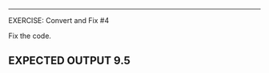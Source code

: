 ---------------------------------------------------------
EXERCISE: Convert and Fix #4

 Fix the code.

EXPECTED OUTPUT
 9.5
---------------------------------------------------------